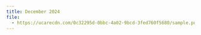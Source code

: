 ```yaml
---
title: December 2024
file:
  - https://ucarecdn.com/0c32295d-0bbc-4a02-9bcd-3fed760f5680/sample.pdf
---
```

